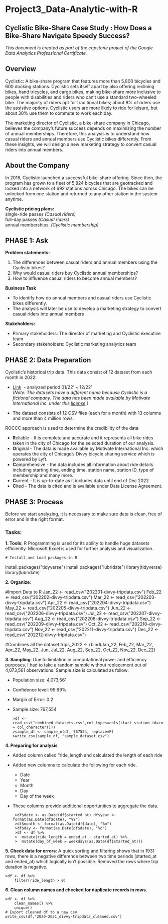 # Project3_Data-Analytic-with-R
## **Cyclistic Bike-Share Case Study : How Does a Bike-Share Navigate Speedy Success?**
_This document is created as part of the capstone project of the Google Data Analytics Professional Certificate._


## Overview
Cyclistic: A bike-share program that features more than 5,800 bicycles and 600 docking stations. Cyclistic sets itself apart by also offering reclining bikes, hand tricycles, and cargo bikes, making bike-share more inclusive to people with disabilities and riders who can’t use a standard two-wheeled bike. The majority of riders opt for traditional bikes; about 8% of riders use the assistive options. Cyclistic users are more likely to ride for leisure, but about 30% use them to commute to work each day. 

The marketing director of Cyclistic, a bike-share company in Chicago, believes the company’s future success depends on maximizing the number of annual memberships. Therefore, this analysis is to understand how casual riders and annual members use Cyclistic bikes differently. From these insights, we will design a new marketing strategy to convert casual riders into annual members. 

## About the Company
In 2016, Cyclistic launched a successful bike-share offering. Since then, the program has grown to a fleet of 5,824 bicycles that are geotracked and locked into a network of 692 stations across Chicago. The bikes can be unlocked from one station and returned to any other station in the system anytime.

**Cyclistic pricing plans:** <br>
single-ride passes _(Casual riders)_ <br>
full-day passes _(Casual riders)_ <br>
annual memberships. _(Cyclistic membership)_ <br> 

## **PHASE 1: Ask** 
**Problem statements:**
 1. The differences between casual riders and annual members using the Cyclistic bikes?
 2. Why would casual riders buy Cyclistic annual memberships?
 3. How to influence casual riders to become annual members?

**Business Task**
  - To identify how do annual members and casual riders use Cyclistic bikes differently.
  - The analysis will later be use to develop a marketing strategy to convert casual riders into annual members



**Stakeholders:**

- Primary stakeholders: The director of marketing and Cyclistic executive team
- Secondary stakeholders: Cyclistic marketing analytics team

## **PHASE 2: Data Preparation**

Cyclistic’s historical trip data. This data consist of 12 dataset from each month in 2022:
  - [Link](https://divvy-tripdata.s3.amazonaws.com/index.html)  - analyzed period 01/22’ ~ 12/22’ <br>
_(Note: The datasets have a different name because Cyclistic is a fictional company. The data has been made available by Motivate International Inc. under this [license](https://ride.divvybikes.com/data-license-agreement).)_

  - The dataset consists of 12 CSV files (each for a month) with 13 columns and more than 4 million rows.

ROCCC approach is used to determine the credibility of the data

-   **R**eliable – It is complete and accurate and it represents all bike rides taken in the city of Chicago for the selected duration of our analysis.
-   **O**riginal - The data is made available by Motivate International Inc. which operates the city of Chicago’s Divvy bicycle sharing service which is powered by Lyft.
-   **C**omprehensive - the data includes all information about ride details including starting time, ending time, station name, station ID, type of membership and many more.
-   **C**urrent – It is up-to-date as it includes data until end of Dec 2022
-   **C**ited - The data is cited and is available under Data License Agreement.

## **PHASE 3: Process**

Before we start analyzing, it is necessary to make sure data is clean, free of error and in the right format.
### **Tasks:**

 **1. Tools:** R Programming is used for its ability to handle huge datasets efficiently. Microsoft Excel is used for further analysis and visualization. 

	# Install and Load packages in R
 install.packages("tidyverse")
 install.packages("lubridate")
 library(tidyverse)
 library(lubridate)

**2. Organize**: 

 #Import Data to R
 Jan_22 <- read_csv("202201-divvy-tripdata.csv")
 Feb_22 <- read_csv("202202-divvy-tripdata.csv")
 Mar_22 <- read_csv("202203-divvy-tripdata.csv")
 Apr_22 <- read_csv("202204-divvy-tripdata.csv")
 May_22 <- read_csv("202205-divvy-tripdata.csv")
 Jun_22 <- read_csv("202206-divvy-tripdata.csv")
 Jul_22 <- read_csv("202207-divvy-tripdata.csv")
 Aug_22 <- read_csv("202208-divvy-tripdata.csv")
 Sep_22 <- read_csv("202209-divvy-tripdata.csv")
 Oct_22 <- read_csv("202210-divvy-tripdata.csv")
 Nov_22 <- read_csv("202211-divvy-tripdata.csv")
 Dec_22 <- read_csv("202212-divvy-tripdata.csv")

 #Combines all the dataset
 trips_2022 <- rbind(Jan_22, Feb_22, Mar_22, Apr_22, May_22, Jun, Jul_22, Aug_22, Sep_22, Oct_22, Nov_22, Dec_22)

**3. Sampling**: Due to limitation in computational power and efficiency purposes, I had to take a random sample without replacement out of 4,073,561 observations. Sample size is calculated as follow:
 - Population size: 4,073,561
 - Confidence level: 99.99%
 - Margin of Error: 0.2
 - Sample size: 767,554

       >df <-read_csv("combined_datasets.csv",col_types=cols(start_station_id=col_character(),end_station_id = col_character()))
       >sample_df <- sample_n(df, 767554, replace=F)
       >write_csv(sample_df, "sample_dataset.csv")


**4. Preparing for analysis**

- Added column called “ride_length and calculated the length of each ride
- Added new columns to calculate the following for each ride.
	- Date
	- Year
	- Month
	- Day
	- Day of the week
 - These columns provide additional opportunities to aggregate the data.

		>df$date <- as.Date(df$started_at) df$year <- format(as.Date(df$date), "%Y") 
		>df$month <- format(as.Date(df$date), "%m") 
		>df$day <- format(as.Date(df$date), "%d")
		>df <- df %>% 
		>  mutate(ride_length = ended_at - started_at) %>%   
		>  mutate(day_of_week = weekdays(as.Date(df$started_at)))

**5. Check data for errors**: A quick sorting and filtering shows that in 1931 rows, there is a negative difference between two time periods (started_at and ended_at) which logically isn’t possible.
	Removed the rows where trip duration is negative.

	>df <- df %>%   
		filter(ride_length > 0)

**6. Clean column names and checked for duplicate records in rows.**

    >df <- df %>%    
	    clean_names() %>%    
	    unique()
    # Export cleaned df to a new csv 
    write_csv(df,"2020-2021_divvy-tripdata_cleaned.csv")


